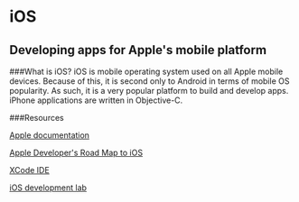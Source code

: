 
iOS
============

Developing apps for Apple's mobile platform
--------------------------

###What is iOS?
iOS is mobile operating system used on all Apple mobile devices. Because of this, it is second only to Android in terms of mobile OS popularity. As such, it is a very popular platform to build and develop apps. iPhone applications are written in Objective-C.

###Resources

[Apple documentation](https://developer.apple.com/library/ios/documentation/iPhone/Conceptual/iPhoneOSProgrammingGuide/Introduction/Introduction.html)

[Apple Developer's Road Map to iOS](https://developer.apple.com/library/iOS/referencelibrary/GettingStarted/RoadMapiOS/index.html)

[XCode IDE](https://developer.apple.com/xcode/)

[iOS development lab](http://www.hongkiat.com/blog/ios-development-guide-part1/)
